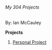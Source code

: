 ###### My 304 Projects
By: Ian McCauley<br>


**Projects**
1. [Personal Project](personalProject.html)

